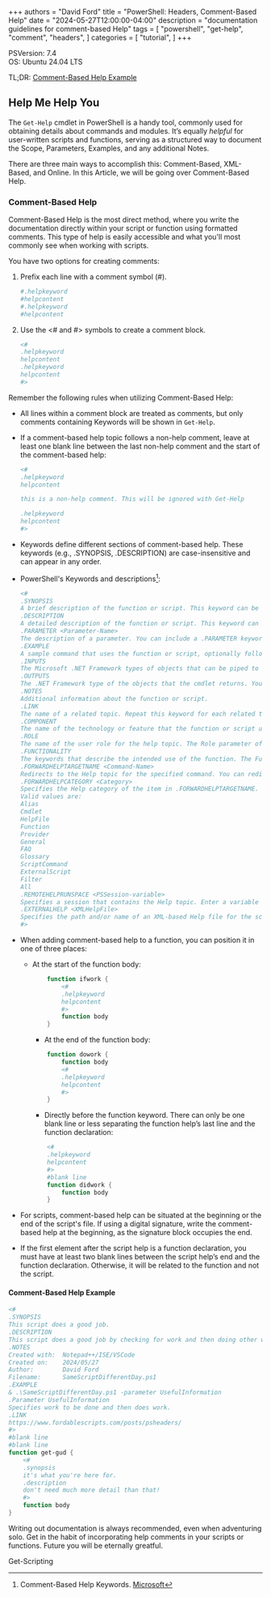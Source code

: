 +++
authors = "David Ford"
title = "PowerShell: Headers, Comment-Based Help"
date = "2024-05-27T12:00:00-04:00"
description = "documentation guidelines for comment-based Help"
tags = [
    "powershell",
    "get-help",
    "comment",
    "headers",
]
categories = [
    "tutorial",
]
+++

PSVersion: 7.4  
OS: Ubuntu 24.04 LTS

TL;DR: [Comment-Based Help Example](#comment-based-help-example)

<!--Intro-->

## Help Me Help You

The `Get-Help` cmdlet in PowerShell is a handy tool, commonly used for obtaining details about commands and modules. It’s equally _helpful_ for user-written scripts and functions, serving as a structured way to document the Scope, Parameters, Examples, and any additional Notes.

There are three main ways to accomplish this: Comment-Based, XML-Based, and Online. In this Article, we will be going over Comment-Based Help.

<!--Brief Overview-->

### Comment-Based Help

Comment-Based Help is the most direct method, where you write the documentation directly within your script or function using formatted comments. This type of help is easily accessible and what you'll most commonly see when working with scripts.

You have two options for creating comments:

1. Prefix each line with a comment symbol (#).  

    ```powershell
    #.helpkeyword
    #helpcontent
    #.helpkeyword
    #helpcontent
    ```

2. Use the <# and #> symbols to create a comment block.  

    ```powershell
    <#
    .helpkeyword
    helpcontent
    .helpkeyword
    helpcontent
    #>
    ```

Remember the following rules when utilizing Comment-Based Help:

* All lines within a comment block are treated as comments, but only comments containing Keywords will be shown in `Get-Help`.

* If a comment-based help topic follows a non-help comment, leave at least one blank line between the last non-help comment and the start of the comment-based help:

    ```powershell
    <#
    .helpkeyword
    helpcontent

    this is a non-help comment. This will be ignored with Get-Help

    .helpkeyword
    helpcontent
    #>
    ```

* Keywords define different sections of comment-based help. These keywords (e.g., .SYNOPSIS, .DESCRIPTION) are case-insensitive and can appear in any order.

* PowerShell's Keywords and descriptions[^1]:

    ```powershell
    <# 
    .SYNOPSIS
    A brief description of the function or script. This keyword can be used only once in each topic.
    .DESCRIPTION
    A detailed description of the function or script. This keyword can be used only once in each topic.
    .PARAMETER <Parameter-Name>
    The description of a parameter. You can include a .PARAMETER keyword for each parameter in the function or script.
    .EXAMPLE
    A sample command that uses the function or script, optionally followed by sample output and a description. Repeat this keyword for each example.
    .INPUTS
    The Microsoft .NET Framework types of objects that can be piped to the function or script. You can also include a description of the input objects.
    .OUTPUTS
    The .NET Framework type of the objects that the cmdlet returns. You can also include a description of the returned objects.
    .NOTES
    Additional information about the function or script.
    .LINK
    The name of a related topic. Repeat this keyword for each related topic. This content appears in the Related Links section of the Help topic.
    .COMPONENT
    The name of the technology or feature that the function or script uses, or to which it's related. The Component parameter of Get-Help uses this value to filter the search results returned by Get-Help.
    .ROLE
    The name of the user role for the help topic. The Role parameter of Get-Help uses this value to filter the search results returned by Get-Help.
    .FUNCTIONALITY
    The keywords that describe the intended use of the function. The Functionality parameter of Get-Help uses this value to filter the search results returned by Get-Help.
    .FORWARDHELPTARGETNAME <Command-Name>
    Redirects to the Help topic for the specified command. You can redirect users to any Help topic, including Help topics for a function, script, cmdlet, or provider.
    .FORWARDHELPCATEGORY <Category>
    Specifies the Help category of the item in .FORWARDHELPTARGETNAME. Use this keyword to avoid conflicts when there are commands with the same name.
    Valid values are:
    Alias
    Cmdlet
    HelpFile
    Function
    Provider
    General
    FAQ
    Glossary
    ScriptCommand
    ExternalScript
    Filter
    All
    .REMOTEHELPRUNSPACE <PSSession-variable>
    Specifies a session that contains the Help topic. Enter a variable that contains a PSSession. This keyword is used by the Export-PSSession cmdlet to find the Help topics for the exported commands.
    .EXTERNALHELP <XMLHelpFile>
    Specifies the path and/or name of an XML-based Help file for the script or function.
    #>
    ```

* When adding comment-based help to a function, you can position it in one of three places:

  * At the start of the function body:

    ```powershell
        function ifwork {
            <#
            .helpkeyword
            helpcontent
            #>
            function body
        }
    ```

    * At the end of the function body:

    ```powershell
        function dowork {
            function body
            <#
            .helpkeyword
            helpcontent
            #>
        }
    ```

    * Directly before the function keyword. There can only be one blank line or less separating the function help’s last line and the function declaration:

    ```powershell
        <#
        .helpkeyword
        helpcontent
        #>
        #blank line
        function didwork {
            function body
        }
    ```

* For scripts, comment-based help can be situated at the beginning or the end of the script's file. If using a digital signature, write the comment-based help at the beginning, as the signature block occupies the end.
  
* If the first element after the script help is a function declaration, you must have at least two blank lines between the script help’s end and the function declaration. Otherwise, it will be related to the function and not the script.

<!--Example-->

#### Comment-Based Help Example

```powershell
<# 
.SYNOPSIS
This script does a good job.
.DESCRIPTION
This script does a good job by checking for work and then doing other work if work is found.
.NOTES
Created with:  Notepad++/ISE/VSCode
Created on:    2024/05/27
Author:        David Ford
Filename:      SameScriptDifferentDay.ps1
.EXAMPLE
& .\SameScriptDifferentDay.ps1 -parameter UsefulInformation
.Parameter UsefulInformation 
Specifies work to be done and then does work.
.LINK
https://www.fordablescripts.com/posts/psheaders/
#>
#blank line
#blank line
function get-gud {
    <#
    .synopsis
    it's what you're here for.
    .description
    don't need much more detail than that!
    #>
    function body
}
```

Writing out documentation is always recommended, even when adventuring solo. Get in the habit of incorporating help comments in your scripts or functions. Future you will be eternally greatful.

Get-Scripting

[^1]:Comment-Based Help Keywords. [Microsoft](https://learn.microsoft.com/en-us/powershell/scripting/developer/help/comment-based-help-keywords?view=powershell-7.4)
